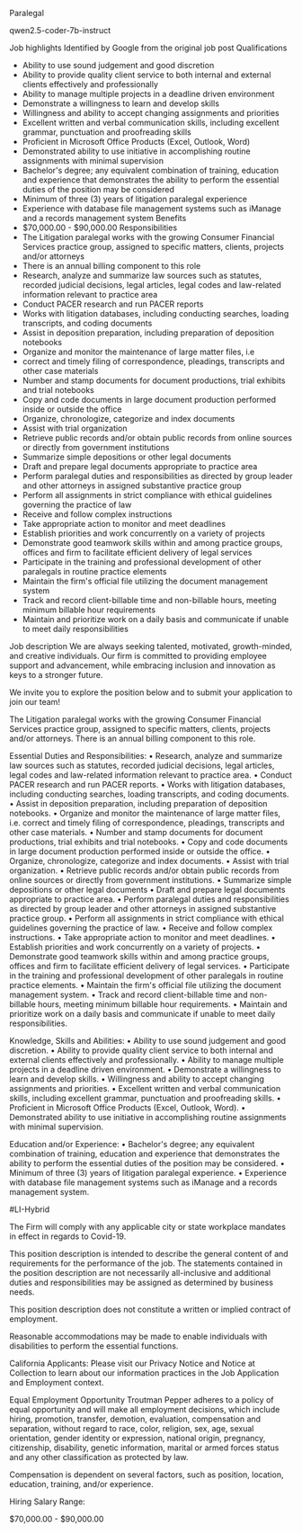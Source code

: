 Paralegal

qwen2.5-coder-7b-instruct

Job highlights
Identified by Google from the original job post
Qualifications
* Ability to use sound judgement and good discretion
* Ability to provide quality client service to both internal and external clients effectively and professionally
* Ability to manage multiple projects in a deadline driven environment
* Demonstrate a willingness to learn and develop skills
* Willingness and ability to accept changing assignments and priorities
* Excellent written and verbal communication skills, including excellent grammar, punctuation and proofreading skills
* Proficient in Microsoft Office Products (Excel, Outlook, Word)
* Demonstrated ability to use initiative in accomplishing routine assignments with minimal supervision
* Bachelor's degree; any equivalent combination of training, education and experience that demonstrates the ability to perform the essential duties of the position may be considered
* Minimum of three (3) years of litigation paralegal experience
* Experience with database file management systems such as iManage and a records management system
Benefits
* $70,000.00 - $90,000.00
Responsibilities
* The Litigation paralegal works with the growing Consumer Financial Services practice group, assigned to specific matters, clients, projects and/or attorneys
* There is an annual billing component to this role
* Research, analyze and summarize law sources such as statutes, recorded judicial decisions, legal articles, legal codes and law-related information relevant to practice area
* Conduct PACER research and run PACER reports
* Works with litigation databases, including conducting searches, loading transcripts, and coding documents
* Assist in deposition preparation, including preparation of deposition notebooks
* Organize and monitor the maintenance of large matter files, i.e
* correct and timely filing of correspondence, pleadings, transcripts and other case materials
* Number and stamp documents for document productions, trial exhibits and trial notebooks
* Copy and code documents in large document production performed inside or outside the office
* Organize, chronologize, categorize and index documents
* Assist with trial organization
* Retrieve public records and/or obtain public records from online sources or directly from government institutions
* Summarize simple depositions or other legal documents
* Draft and prepare legal documents appropriate to practice area
* Perform paralegal duties and responsibilities as directed by group leader and other attorneys in assigned substantive practice group
* Perform all assignments in strict compliance with ethical guidelines governing the practice of law
* Receive and follow complex instructions
* Take appropriate action to monitor and meet deadlines
* Establish priorities and work concurrently on a variety of projects
* Demonstrate good teamwork skills within and among practice groups, offices and firm to facilitate efficient delivery of legal services
* Participate in the training and professional development of other paralegals in routine practice elements
* Maintain the firm's official file utilizing the document management system
* Track and record client-billable time and non-billable hours, meeting minimum billable hour requirements
* Maintain and prioritize work on a daily basis and communicate if unable to meet daily responsibilities

Job description
We are always seeking talented, motivated, growth-minded, and creative individuals. Our firm is committed to providing employee support and advancement, while embracing inclusion and innovation as keys to a stronger future.

We invite you to explore the position below and to submit your application to join our team!

The Litigation paralegal works with the growing Consumer Financial Services practice group, assigned to specific matters, clients, projects and/or attorneys. There is an annual billing component to this role.

Essential Duties and Responsibilities:
• Research, analyze and summarize law sources such as statutes, recorded judicial decisions, legal articles, legal codes and law-related information relevant to practice area.
• Conduct PACER research and run PACER reports.
• Works with litigation databases, including conducting searches, loading transcripts, and coding documents.
• Assist in deposition preparation, including preparation of deposition notebooks.
• Organize and monitor the maintenance of large matter files, i.e. correct and timely filing of correspondence, pleadings, transcripts and other case materials.
• Number and stamp documents for document productions, trial exhibits and trial notebooks.
• Copy and code documents in large document production performed inside or outside the office.
• Organize, chronologize, categorize and index documents.
• Assist with trial organization.
• Retrieve public records and/or obtain public records from online sources or directly from government institutions.
• Summarize simple depositions or other legal documents
• Draft and prepare legal documents appropriate to practice area.
• Perform paralegal duties and responsibilities as directed by group leader and other attorneys in assigned substantive practice group.
• Perform all assignments in strict compliance with ethical guidelines governing the practice of law.
• Receive and follow complex instructions.
• Take appropriate action to monitor and meet deadlines.
• Establish priorities and work concurrently on a variety of projects.
• Demonstrate good teamwork skills within and among practice groups, offices and firm to facilitate efficient delivery of legal services.
• Participate in the training and professional development of other paralegals in routine practice elements.
• Maintain the firm's official file utilizing the document management system.
• Track and record client-billable time and non-billable hours, meeting minimum billable hour requirements.
• Maintain and prioritize work on a daily basis and communicate if unable to meet daily responsibilities.

Knowledge, Skills and Abilities:
• Ability to use sound judgement and good discretion.
• Ability to provide quality client service to both internal and external clients effectively and professionally.
• Ability to manage multiple projects in a deadline driven environment.
• Demonstrate a willingness to learn and develop skills.
• Willingness and ability to accept changing assignments and priorities.
• Excellent written and verbal communication skills, including excellent grammar, punctuation and proofreading skills.
• Proficient in Microsoft Office Products (Excel, Outlook, Word).
• Demonstrated ability to use initiative in accomplishing routine assignments with minimal supervision.

Education and/or Experience:
• Bachelor's degree; any equivalent combination of training, education and experience that demonstrates the ability to perform the essential duties of the position may be considered.
• Minimum of three (3) years of litigation paralegal experience.
• Experience with database file management systems such as iManage and a records management system.

#LI-Hybrid

The Firm will comply with any applicable city or state workplace mandates in effect in regards to Covid-19.

This position description is intended to describe the general content of and requirements for the performance of the job. The statements contained in the position description are not necessarily all-inclusive and additional duties and responsibilities may be assigned as determined by business needs.

This position description does not constitute a written or implied contract of employment.

Reasonable accommodations may be made to enable individuals with disabilities to perform the essential functions.

California Applicants: Please visit our Privacy Notice and Notice at Collection to learn about our information practices in the Job Application and Employment context.

Equal Employment Opportunity
Troutman Pepper adheres to a policy of equal opportunity and will make all employment decisions, which include hiring, promotion, transfer, demotion, evaluation, compensation and separation, without regard to race, color, religion, sex, age, sexual orientation, gender identity or expression, national origin, pregnancy, citizenship, disability, genetic information, marital or armed forces status and any other classification as protected by law.

Compensation is dependent on several factors, such as position, location, education, training, and/or experience.

Hiring Salary Range:

$70,000.00 - $90,000.00